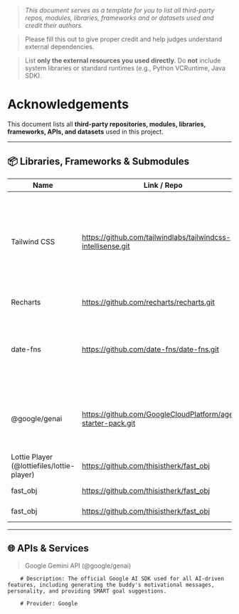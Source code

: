 > *This document serves as a template for you to list all third-party repos, modules, libraries, frameworks and or datasets used and credit their authors.*

> Please fill this out to give proper credit and help judges understand external dependencies.

> List **only the external resources you used directly**. Do **not** include system libraries or standard runtimes (e.g., Python VCRuntime, Java SDK). 

# Acknowledgements

This document lists all **third-party repositories, modules, libraries, frameworks, APIs, and datasets** used in this project.  

---

## 📦 Libraries, Frameworks & Submodules
| Name                 | Link / Repo                                           | Author(s)       | Usage                  |
|----------------------|-------------------------------------------------------|-----------------|------------------------|
| Tailwind CSS           | https://github.com/tailwindlabs/tailwindcss-intellisense.git | Adam Wathan, Jonathan Reinink, David Hemphill, and Steve Schoger of Tailwind Labs.  | user interface     |
| Recharts            | https://github.com/recharts/recharts.git | Recharts team | Progress Analytics      |
| date-fns            | https://github.com/date-fns/date-fns.git | Sasha Koss  | formatting dates, calculating time differences, and managing daily resets.      |
| @google/genai        | https://github.com/GoogleCloudPlatform/agent-starter-pack.git   | Google  |  buddy's AI-driven motivational messages, insights, and SMART goal suggestions.      |
| Lottie Player (@lottiefiles/lottie-player)          | https://github.com/thisistherk/fast_obj               | LottieFiles  | animations of the virtual buddy    |
| fast_obj             | https://github.com/thisistherk/fast_obj               | Richard Knight  | Parsing OBJ files      |
| fast_obj             | https://github.com/thisistherk/fast_obj               | Richard Knight  | Parsing OBJ files      |

---

## 🌐 APIs & Services

> Google Gemini API (@google/genai)

        # Description: The official Google AI SDK used for all AI-driven features, including generating the buddy's motivational messages, personality, and providing SMART goal suggestions.

        # Provider: Google
